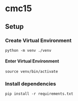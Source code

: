 # cmc15

## Setup

### Create Virtual Environment

```
python -m venv ./venv
```

#### Enter Virtual Environment

```
source venv/bin/activate
```

### Install dependencies

```
pip install -r requirements.txt
```

